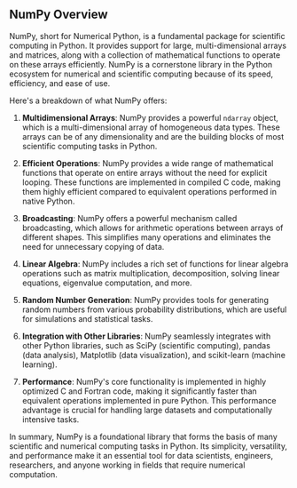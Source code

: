 ## NumPy Overview

NumPy, short for Numerical Python, is a fundamental package for scientific computing in Python. It provides support for large, multi-dimensional arrays and matrices, along with a collection of mathematical functions to operate on these arrays efficiently. NumPy is a cornerstone library in the Python ecosystem for numerical and scientific computing because of its speed, efficiency, and ease of use.

Here's a breakdown of what NumPy offers:

1. **Multidimensional Arrays**: NumPy provides a powerful `ndarray` object, which is a multi-dimensional array of homogeneous data types. These arrays can be of any dimensionality and are the building blocks of most scientific computing tasks in Python.

2. **Efficient Operations**: NumPy provides a wide range of mathematical functions that operate on entire arrays without the need for explicit looping. These functions are implemented in compiled C code, making them highly efficient compared to equivalent operations performed in native Python.

3. **Broadcasting**: NumPy offers a powerful mechanism called broadcasting, which allows for arithmetic operations between arrays of different shapes. This simplifies many operations and eliminates the need for unnecessary copying of data.

4. **Linear Algebra**: NumPy includes a rich set of functions for linear algebra operations such as matrix multiplication, decomposition, solving linear equations, eigenvalue computation, and more.

5. **Random Number Generation**: NumPy provides tools for generating random numbers from various probability distributions, which are useful for simulations and statistical tasks.

6. **Integration with Other Libraries**: NumPy seamlessly integrates with other Python libraries, such as SciPy (scientific computing), pandas (data analysis), Matplotlib (data visualization), and scikit-learn (machine learning).

7. **Performance**: NumPy's core functionality is implemented in highly optimized C and Fortran code, making it significantly faster than equivalent operations implemented in pure Python. This performance advantage is crucial for handling large datasets and computationally intensive tasks.

In summary, NumPy is a foundational library that forms the basis of many scientific and numerical computing tasks in Python. Its simplicity, versatility, and performance make it an essential tool for data scientists, engineers, researchers, and anyone working in fields that require numerical computation.
